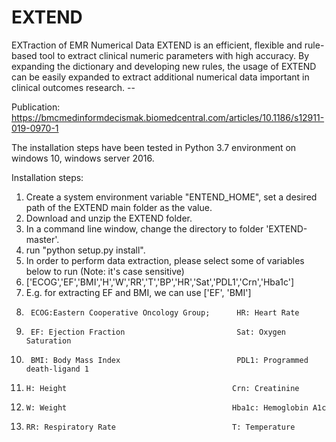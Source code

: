 # EXTEND
EXTraction of EMR Numerical Data
EXTEND is an efficient, flexible and rule-based tool to extract clinical numeric parameters with high accuracy. By expanding the dictionary and developing new rules, the usage of EXTEND can be easily expanded to extract additional numerical data important in clinical outcomes research. --

Publication: https://bmcmedinformdecismak.biomedcentral.com/articles/10.1186/s12911-019-0970-1

The installation steps have been tested in Python 3.7 environment on windows 10, windows server 2016. 

Installation steps:
1. Create a system environment variable "ENTEND_HOME", set a desired path of the EXTEND main folder as the value.
2. Download and unzip the EXTEND folder.
3. In a command line window, change the directory to folder 'EXTEND-master'.
4. run "python setup.py install".
5. In order to perform data extraction, please select some of variables below to run (Note: it's case sensitive)
6.   ['ECOG','EF','BMI','H','W','RR','T','BP','HR','Sat','PDL1','Crn','Hba1c']
7. E.g. for extracting EF and BMI, we can use ['EF', 'BMI']
7.      ECOG:Eastern Cooperative Oncology Group;      HR: Heart Rate
8.      EF: Ejection Fraction                         Sat: Oxygen Saturation
9.      BMI: Body Mass Index                          PDL1: Programmed death-ligand 1 
10.     H: Height                                     Crn: Creatinine
11.     W: Weight                                     Hba1c: Hemoglobin A1c
12.     RR: Respiratory Rate                          T: Temperature
